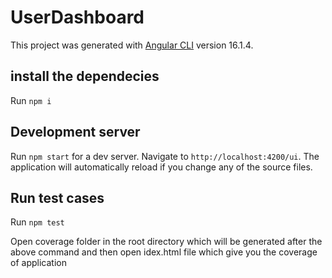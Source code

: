 # UserDashboard

This project was generated with [Angular CLI](https://github.com/angular/angular-cli) version 16.1.4.

## install the dependecies

Run `npm i`

## Development server

Run `npm start` for a dev server. Navigate to `http://localhost:4200/ui`. The application will automatically reload if you change any of the source files.

## Run test cases 
 Run `npm test`

 Open coverage folder in the root directory which will be generated after the above command and then open idex.html file which give you the coverage of application 

